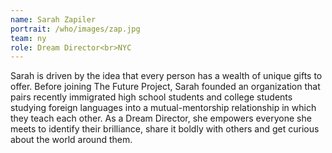 ```yaml
---
name: Sarah Zapiler
portrait: /who/images/zap.jpg
team: ny
role: Dream Director<br>NYC
---
```

Sarah is driven by the idea that every person has a wealth of unique gifts to offer. Before joining The Future Project, Sarah founded an organization that pairs recently immigrated high school students and college students studying foreign languages into a mutual-mentorship relationship in which they teach each other. As a Dream Director, she empowers everyone she meets to identify their brilliance, share it boldly with others and get curious about the world around them.